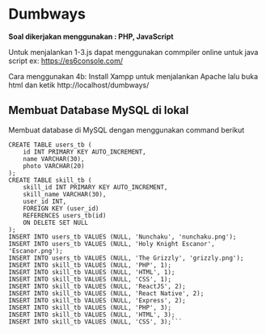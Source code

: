 # Dumbways
**Soal dikerjakan menggunakan : PHP, JavaScript**


Untuk menjalankan 1-3.js dapat menggunakan commpiler online untuk java script ex: https://es6console.com/

Cara menggunakan 4b:
Install Xampp untuk menjalankan Apache lalu buka html dan ketik http://localhost/dumbways/
## Membuat Database MySQL di lokal
Membuat database di MySQL dengan menggunakan command berikut

```create database employee;
CREATE TABLE users_tb (
    id INT PRIMARY KEY AUTO_INCREMENT,
    name VARCHAR(30),
    photo VARCHAR(20)
);
CREATE TABLE skill_tb (
    skill_id INT PRIMARY KEY AUTO_INCREMENT,
    skill_name VARCHAR(30),
    user_id INT,
    FOREIGN KEY (user_id) 
    REFERENCES users_tb(id)
    ON DELETE SET NULL
);
INSERT INTO users_tb VALUES (NULL, 'Nunchaku', 'nunchaku.png');
INSERT INTO users_tb VALUES (NULL, 'Holy Knight Escanor', 'Escanor.png');
INSERT INTO users_tb VALUES (NULL, 'The Grizzly', 'grizzly.png');
INSERT INTO skill_tb VALUES (NULL, 'PHP', 1);
INSERT INTO skill_tb VALUES (NULL, 'HTML', 1);
INSERT INTO skill_tb VALUES (NULL, 'CSS', 1);
INSERT INTO skill_tb VALUES (NULL, 'ReactJS', 2);
INSERT INTO skill_tb VALUES (NULL, 'React Native', 2);
INSERT INTO skill_tb VALUES (NULL, 'Express', 2);
INSERT INTO skill_tb VALUES (NULL, 'PHP', 3);
INSERT INTO skill_tb VALUES (NULL, 'HTML', 3);
INSERT INTO skill_tb VALUES (NULL, 'CSS', 3);```
